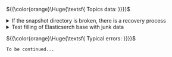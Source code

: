 ${{\color{orange}\Huge{\textsf{ Topics data: }}}}\$

<details>
	<summary>
	If the snapshot directory is broken, there is a recovery process
	</summary>
	<br />
`curl -XPOST localhost:9200/_snapshot/snapshots/disable` - try to disable if the snapshot entity is available

`curl -XDELETE localhost:9200/_snapshot/snapshots` - delete the snapshot entity

```bash
curl -XPUT localhost:9200/_snapshot/snapshots" \
-H 'Content-Type: application/json' \
-d '{"type": "fs","settings": {"location": "/usr/share/opensearch/data/snapshots"}}'
```

Re-create the snapshot, but we need to check that the elasticsearch config has a pointer to this directory:

`/usr/share/opensearch/config/opensearch.yaml` 


💡 The addition process is described in [Elasticsearch documentation](https://www.elastic.co/guide/en/elasticsearch/reference/current/snapshots-register-repository.html)

`curl -XGET localhost:9200/_snapshot/snapshots/_all?pretty` - check that the new entity matches

After that you can create snapshots inside again, like this:

```bash
curl -XPUT localhost:9200/_snapshot/snapshots/snapshot_daily_001 \
-H 'Content-Type: application/json' \
-d '{ "indices": "index_name-*", "ignore_unavailable": true, "include_global_state": false, "metadata": {"taken_at": "2077-01-01T00:00:00Z" }}'
```

</details>

<details>
	<summary>
	Test filling of Elasticserch base with junk data
	</summary>
	<br />

```bash
curl -o us_states.ndjson https://raw.githubusercontent.com/Ego1/SampleData/main/elasticsearch/bulk_upload/us_states.ndjson 
```

```bash
curl -H "Content-Type: application/x-ndjson" \
-XPOST localhost:9200/_bulk \
--data-binary "@us_states.ndjson"
```

`curl localhost:9200/_cat/indices` - view the index being created

</details>

${{\color{orange}\Huge{\textsf{ Typical errors: }}}}\$

`To be continued...`
